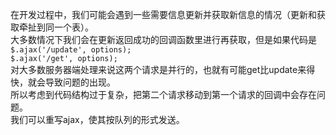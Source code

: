 在开发过程中，我们可能会遇到一些需要信息更新并获取新信息的情况（更新和获取牵扯到同一个表）。<br>
大多数情况下我们会在更新返回成功的回调函数里进行再获取，但是如果代码是<br>
`$.ajax('/update', options);`<br>
`$.ajax('/get', options);`<br>
对大多数服务器端处理来说这两个请求是并行的，也就有可能get比update来得快，就会导致问题的出现。<br>
所以考虑到代码结构过于复杂，把第二个请求移动到第一个请求的回调中会存在问题。<br>
我们可以重写ajax，使其按队列的形式发送。<br>
